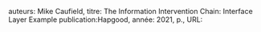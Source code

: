 auteurs: Mike Caufield, 
titre: The Information Intervention Chain: Interface Layer Example
publication:Hapgood, 
année: 2021, 
p.,
URL: 

